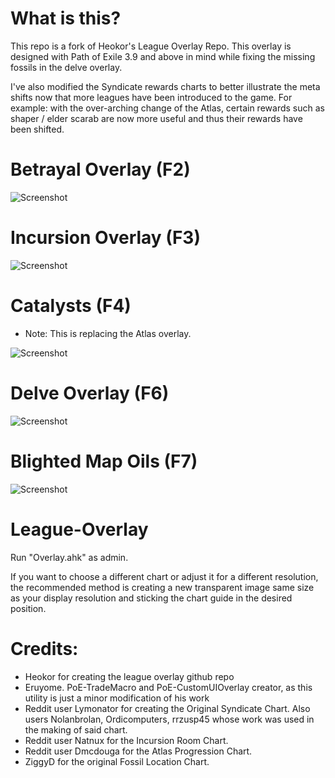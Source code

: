# What is this?

This repo is a fork of Heokor's League Overlay Repo. This overlay is designed with Path of Exile 3.9 and above in mind while fixing the missing fossils in the delve overlay. 

I've also modified the Syndicate rewards charts to better illustrate the meta shifts now that more leagues have been introduced to the game. For example: with the over-arching change of the Atlas, certain rewards such as shaper / elder scarab are now more useful and thus their rewards have been shifted.

# Betrayal Overlay (F2)
![Screenshot](https://github.com/kestalkayden/League-Overlay/blob/master/resources/screenshots/syndicate.png)

# Incursion Overlay (F3)
![Screenshot](https://github.com/kestalkayden/League-Overlay/blob/master/resources/screenshots/alva.png)


# Catalysts (F4)
- Note: This is replacing the Atlas overlay.

![Screenshot](https://github.com/kestalkayden/League-Overlay/blob/master/resources/screenshots/catalysts.png)

# Delve Overlay (F6)
![Screenshot](https://github.com/kestalkayden/League-Overlay/blob/master/resources/screenshots/fossils.png)

# Blighted Map Oils (F7)
![Screenshot](https://github.com/kestalkayden/League-Overlay/blob/master/resources/screenshots/bligthtoils.png)

# League-Overlay

Run "Overlay.ahk" as admin.

If you want to choose a different chart or adjust it for a different resolution, the recommended method is creating a new transparent image same size as your display resolution and sticking the chart guide in the desired position.

# Credits:
- Heokor for creating the league overlay github repo
- Eruyome. PoE-TradeMacro and PoE-CustomUIOverlay creator, as this utility is just a minor modification of his work
- Reddit user Lymonator for creating the Original Syndicate Chart. Also users Nolanbrolan, Ordicomputers, rrzusp45 whose work was used in the making of said chart.
- Reddit user Natnux for the Incursion Room Chart.
- Reddit user Dmcdouga for the Atlas Progression Chart.
- ZiggyD for the original Fossil Location Chart.

